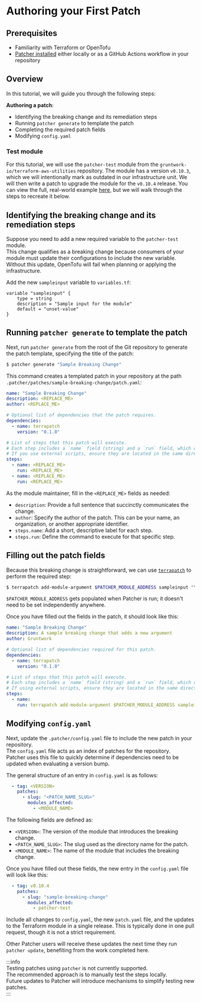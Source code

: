 # Authoring your First Patch

## Prerequisites
* Familiarity with Terraform or OpenTofu  
* [Patcher installed](/2.0/docs/patcher/installation/) either locally or as a GitHub Actions workflow in your repository  


## Overview

In this tutorial, we will guide you through the following steps:  

**Authoring a patch**:
* Identifying the breaking change and its remediation steps  
* Running `patcher generate` to template the patch  
* Completing the required patch fields  
* Modifying `config.yaml`  


### Test module

For this tutorial, we will use the `patcher-test` module from the `gruntwork-io/terraform-aws-utilities` repository. The module has a version `v0.10.3`, which we will intentionally mark as outdated in our infrastructure unit. We will then write a patch to upgrade the module for the `v0.10.4` release. You can view the full, real-world example [here](https://github.com/gruntwork-io/terraform-aws-utilities/pull/102/), but we will walk through the steps to recreate it below.  

## Identifying the breaking change and its remediation steps

Suppose you need to add a new required variable to the `patcher-test` module.  
This change qualifies as a breaking change because consumers of your module must update their configurations to include the new variable. Without this update, OpenTofu will fail when planning or applying the infrastructure.  

<!-- spell-checker: disable -->
Add the new `sampleinput` variable to `variables.tf`:

```hcl title="$$DIRECTORY$$/variables.tf"
variable "sampleinput" {
    type = string
    description = "Sample input for the module"
    default = "unset-value"
}
```
<!-- spell-checker: enable -->

## Running `patcher generate` to template the patch

Next, run `patcher generate` from the root of the Git repository to generate the patch template, specifying the title of the patch:  

```bash
$ patcher generate "Sample Breaking Change"
```

This command creates a templated patch in your repository at the path `.patcher/patches/sample-breaking-change/patch.yaml`:  

```yaml title=".patcher/patches/sample-breaking-change/patch.yaml"
name: "Sample Breaking Change"
description: <REPLACE_ME>
author: <REPLACE_ME>

# Optional list of dependencies that the patch requires.
dependencies:
  - name: terrapatch
    version: "0.1.0"

# List of steps that this patch will execute.  
# Each step includes a `name` field (string) and a `run` field, which can specify either an OS command or an external script to execute.  
# If you use external scripts, ensure they are located in the same directory as the `patch.yaml` file.  
steps:
  - name: <REPLACE_ME>
    run: <REPLACE_ME>
  - name: <REPLACE_ME>
    run: <REPLACE_ME>
```
As the module maintainer, fill in the `<REPLACE_ME>` fields as needed:  
* `description`: Provide a full sentence that succinctly communicates the change.  
* `author`: Specify the author of the patch. This can be your name, an organization, or another appropriate identifier.  
* `steps.name`: Add a short, descriptive label for each step.  
* `steps.run`: Define the command to execute for that specific step.  

## Filling out the patch fields

Because this breaking change is straightforward, we can use [`terrapatch`](https://github.com/gruntwork-io/terrapatch) to perform the required step:  

<!-- spell-checker: disable -->
```bash
$ terrapatch add-module-argument $PATCHER_MODULE_ADDRESS sampleinput "\"samplevalue\""
```
<!-- spell-checker: enable -->

`$PATCHER_MODULE_ADDRESS` gets populated when Patcher is run; it doesn't need to be set independently anywhere. 

Once you have filled out the fields in the patch, it should look like this:  

<!-- spell-checker: disable -->
```yaml
name: "Sample Breaking Change"
description: A sample breaking change that adds a new argument
author: Gruntwork

# Optional list of dependencies required for this patch.  
dependencies:  
  - name: terrapatch  
    version: "0.1.0"  

# List of steps that this patch will execute.  
# Each step includes a `name` field (string) and a `run` field, which can specify either an OS command or an external script.  
# If using external scripts, ensure they are located in the same directory as the `patch.yaml` file.  
steps: 
  - name:
    run: terrapatch add-module-argument $PATCHER_MODULE_ADDRESS sampleinput "\"samplevalue\""
```
<!-- spell-checker: enable -->

## Modifying `config.yaml`

Next, update the `.patcher/config.yaml` file to include the new patch in your repository.  
The `config.yaml` file acts as an index of patches for the repository.  
Patcher uses this file to quickly determine if dependencies need to be updated when evaluating a version bump.  

The general structure of an entry in `config.yaml` is as follows:  

```yaml
  - tag: <VERSION>
    patches:
      - slug: "<PATCH_NAME_SLUG>"
        modules_affected:
          - <MODULE_NAME>
```

The following fields are defined as:  
* `<VERSION>`: The version of the module that introduces the breaking change.  
* `<PATCH_NAME_SLUG>`: The slug used as the directory name for the patch.  
* `<MODULE_NAME>`: The name of the module that includes the breaking change.  

Once you have filled out these fields, the new entry in the `config.yaml` file will look like this:  

```yaml
  - tag: v0.10.4
    patches:
      - slug: "sample-breaking-change"
        modules_affected:
          - patcher-test
```

Include all changes to `config.yaml`, the new `patch.yaml` file, and the updates to the Terraform module in a single release. This is typically done in one pull request, though it is not a strict requirement.  

Other Patcher users will receive these updates the next time they run `patcher update`, benefiting from the work completed here.  

:::info  
Testing patches using `patcher` is not currently supported.  
The recommended approach is to manually test the steps locally.  
Future updates to Patcher will introduce mechanisms to simplify testing new patches.  
:::  
